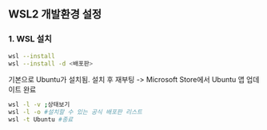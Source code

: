 ## WSL2 개발환경 설정

### 1. WSL 설치
```bash
wsl --install
wsl --install -d <배포판>
```

기본으로 Ubuntu가 설치됨. 설치 후 재부팅 -> Microsoft Store에서 Ubuntu 앱 업데이트 완료

```bash
wsl -l -v ;상태보기
wsl -l -o #설치할 수 있는 공식 배포판 리스트
wsl -t Ubuntu #종료
```
